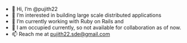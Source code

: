 - 👋 Hi, I’m @pujith22
- 👀 I’m interested in building large scale distributed applications
- 🌱 I’m currently working with Ruby on Rails and 
- 💞️ I am occupied currently, so not available for collaboration as of now.
- 📫 Reach me at pujith22.sde@gmail.com

<!---
pujith22/pujith22 is a ✨ special ✨ repository because its `README.md` (this file) appears on your GitHub profile.
You can click the Preview link to take a look at your changes.
--->
